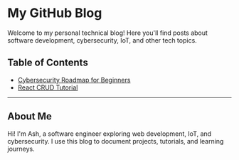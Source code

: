 # My GitHub Blog

Welcome to my personal technical blog! Here you'll find posts about software development, cybersecurity, IoT, and other tech topics.

## Table of Contents

- [Cybersecurity Roadmap for Beginners](posts/2025-10-26-cybersecurity-roadmap.md)
- [React CRUD Tutorial](posts/2025-10-20-react-crud-tutorial.md)

---

## About Me

Hi! I'm Ash, a software engineer exploring web development, IoT, and cybersecurity. I use this blog to document projects, tutorials, and learning journeys.

